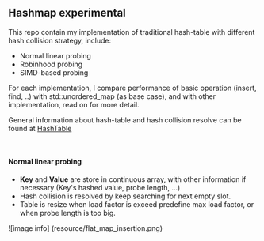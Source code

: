 ## Hashmap experimental

This repo contain my implementation of traditional hash-table with different hash collision strategy, include:

- Normal linear probing
- Robinhood probing
- SIMD-based probing

For each implementation, I compare performance of basic operation (insert, find, ..) with std::unordered_map
(as base case), and with other implementation, read on for more detail.

General information about hash-table and hash collision resolve can be found
at [HashTable](https://en.wikipedia.org/wiki/Hash_table)

<br />

#### Normal linear probing

- **Key** and **Value** are store in continuous array, with other information if necessary (Key's hashed value, probe
  length, ...)
- Hash collision is resolved by keep searching for next empty slot.
- Table is resize when load factor is exceed predefine max load factor, or when probe length is too big. <br />
  
![image info] (resource/flat_map_insertion.png)
